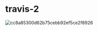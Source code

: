 # travis-2
![cc8a85300d62b75cebb92ef5ce2f8926](https://user-images.githubusercontent.com/113913152/191790659-2bb2e7bb-453d-4a1c-b140-c4911070dcf0.jpg)
